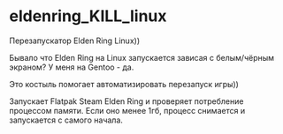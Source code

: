 # eldenring_KILL_linux
Перезапускатор Elden Ring Linux))

Бывало что Elden Ring на Linux запускается зависая с белым/чёрным экраном? У меня на Gentoo - да.

Это костыль помогает автоматизировать перезапуск игры))

Запускает Flatpak Steam Elden Ring и проверяет потребление процессом памяти. Если оно менее 1гб, процесс снимается и запускается с самого начала.
